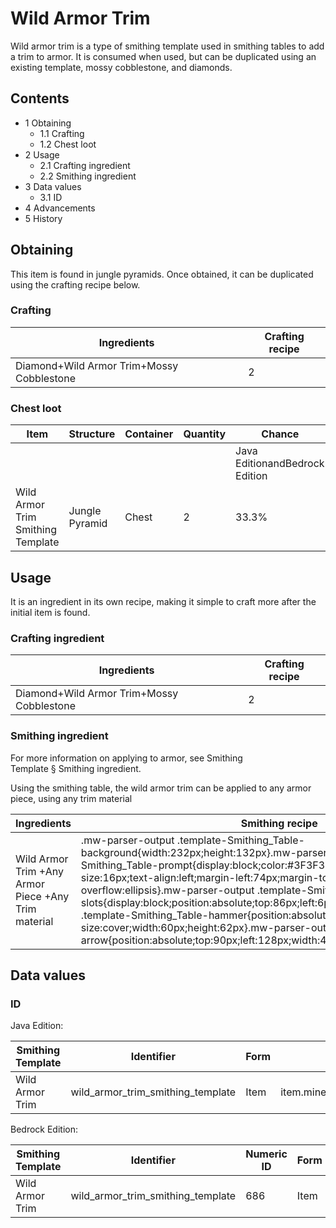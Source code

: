# Wild Armor Trim
Wild armor trim is a type of smithing template used in smithing tables to add a trim to armor. It is consumed when used, but can be duplicated using an existing template, mossy cobblestone, and diamonds.

## Contents
- 1 Obtaining
	- 1.1 Crafting
	- 1.2 Chest loot
- 2 Usage
	- 2.1 Crafting ingredient
	- 2.2 Smithing ingredient
- 3 Data values
	- 3.1 ID
- 4 Advancements
- 5 History

## Obtaining
This item is found in jungle pyramids. Once obtained, it can be duplicated using the crafting recipe below.

### Crafting
| Ingredients                               | Crafting recipe |
|-------------------------------------------|-----------------|
| Diamond+Wild Armor Trim+Mossy Cobblestone | 2               |

### Chest loot
| Item                              | Structure      | Container | Quantity | Chance                         |
|-----------------------------------|----------------|-----------|----------|--------------------------------|
|                                   |                |           |          | Java EditionandBedrock Edition |
| Wild Armor Trim Smithing Template | Jungle Pyramid | Chest     | 2        | 33.3%                          |

## Usage
It is an ingredient in its own recipe, making it simple to craft more after the initial item is found.

### Crafting ingredient
| Ingredients                               | Crafting recipe |
|-------------------------------------------|-----------------|
| Diamond+Wild Armor Trim+Mossy Cobblestone | 2               |

### Smithing ingredient
For more information on applying to armor, see Smithing Template § Smithing ingredient.

Using the smithing table, the wild armor trim can be applied to any armor piece, using any trim material

| Ingredients                                         | Smithing recipe                                                                                                                                                                                                                                                                                                                                                                                                                                                                                                                                                                                                                                           |
|-----------------------------------------------------|-----------------------------------------------------------------------------------------------------------------------------------------------------------------------------------------------------------------------------------------------------------------------------------------------------------------------------------------------------------------------------------------------------------------------------------------------------------------------------------------------------------------------------------------------------------------------------------------------------------------------------------------------------------|
| Wild Armor Trim +Any Armor Piece +Any Trim material | .mw-parser-output .template-Smithing_Table-background{width:232px;height:132px}.mw-parser-output .template-Smithing_Table-prompt{display:block;color:#3F3F3F;font-family:Minecraft;font-size:16px;text-align:left;margin-left:74px;margin-top:24px;overflow:hidden;text-overflow:ellipsis}.mw-parser-output .template-Smithing_Table-slots{display:block;position:absolute;top:86px;left:6px}.mw-parser-output .template-Smithing_Table-hammer{position:absolute;top:6px;left:6px;background-size:cover;width:60px;height:62px}.mw-parser-output .template-Smithing_Table-arrow{position:absolute;top:90px;left:128px;width:44px;height:30px}Upgrade Gear |

## Data values
### ID
Java Edition:

| Smithing Template | Identifier                        | Form | Translation key                                                             |
|-------------------|-----------------------------------|------|-----------------------------------------------------------------------------|
| Wild Armor Trim   | wild_armor_trim_smithing_template | Item | item.minecraft.wild_armor_trim_smithing_templatetrim_pattern.minecraft.wild |

Bedrock Edition:

| Smithing Template | Identifier                        | Numeric ID | Form | Translation key                                   |
|-------------------|-----------------------------------|------------|------|---------------------------------------------------|
| Wild Armor Trim   | wild_armor_trim_smithing_template | 686        | Item | item.smithing_template.nametrim_pattern.wild.name |

